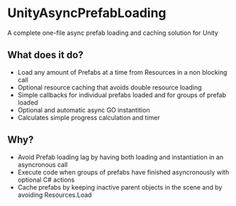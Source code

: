 # UnityAsyncPrefabLoading
A complete one-file async prefab loading and caching solution for Unity

## What does it do?
- Load any amount of Prefabs at a time from Resources in a non blocking call
- Optional resource caching that avoids double resource loading
- Simple callbacks for individual prefabs loaded and for groups of prefab loaded
- Optional and automatic async GO instantition 
- Calculates simple progress calculation and timer

## Why?
- Avoid Prefab loading lag by having both loading and instantiation in an asyncronous call
- Execute code when groups of prefabs have finished asyncronously with optional C# actions
- Cache prefabs by keeping inactive parent objects in the scene and by avoiding Resources.Load
